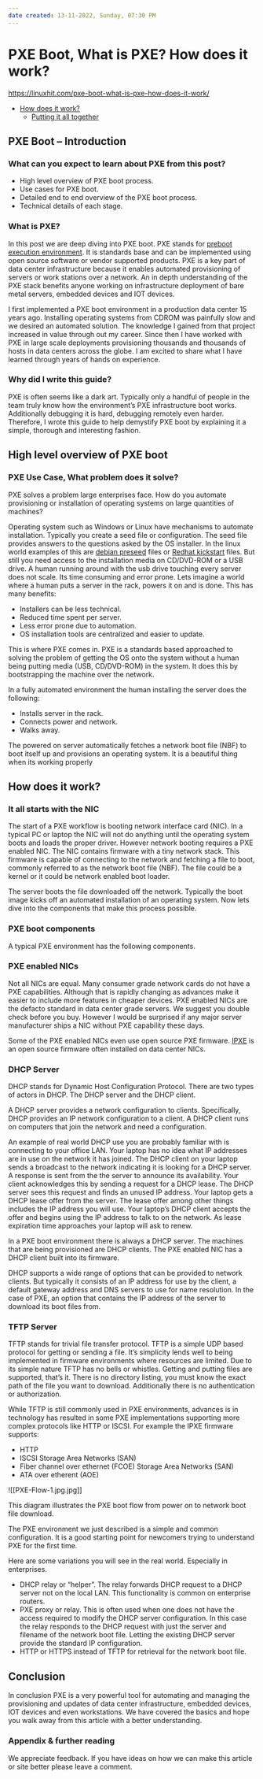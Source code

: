 ```yaml
---
date created: 13-11-2022, Sunday, 07:30 PM
---
```


# PXE Boot, What is PXE? How does it work?

<https://linuxhit.com/pxe-boot-what-is-pxe-how-does-it-work/>

* [How does it work?](https://linuxhit.com/pxe-boot-what-is-pxe-how-does-it-work/)
  * [Putting it all together](https://linuxhit.com/pxe-boot-what-is-pxe-how-does-it-work/)

## PXE Boot – Introduction

### What can you expect to learn about PXE from this post?

* High level overview of PXE boot process.
* Use cases for PXE boot.
* Detailed end to end overview of the PXE boot process.
* Technical details of each stage.

### What is PXE?

In this post we are deep diving into PXE boot. PXE stands for [preboot execution environment](https://en.wikipedia.org/wiki/Preboot_Execution_Environment). It is standards base and can be implemented using open source software or vendor supported products. PXE is a key part of data center infrastructure because it enables automated provisioning of servers or work stations over a network. An in depth understanding of the PXE stack benefits anyone working on infrastructure deployment of bare metal servers, embedded devices and IOT devices.

I first implemented a PXE boot environment in a production data center 15 years ago. Installing operating systems from CDROM was painfully slow and we desired an automated solution. The knowledge I gained from that project increased in value through out my career. Since then I have worked with PXE in large scale deployments provisioning thousands and thousands of hosts in data centers across the globe. I am excited to share what I have learned through years of hands on experience.

### Why did I write this guide?

PXE is often seems like a dark art. Typically only a handful of people in the team truly know how the environment’s PXE infrastructure boot works. Additionally debugging it is hard, debugging remotely even harder. Therefore, I wrote this guide to help demystify PXE boot by explaining it a simple, thorough and interesting fashion.

## High level overview of PXE boot

### PXE Use Case, What problem does it solve?

PXE solves a problem large enterprises face. How do you automate provisioning or installation of operating systems on large quantities of machines?

Operating system such as Windows or Linux have mechanisms to automate installation. Typically you create a seed file or configuration. The seed file provides answers to the questions asked by the OS installer. In the linux world examples of this are [debian preseed](https://wiki.debian.org/DebianInstaller/Preseed) files or [Redhat kickstart](https://en.wikipedia.org/wiki/Kickstart_(Linux)) files. But still you need access to the installation media on CD/DVD-ROM or a USB drive. A human running around with the usb drive touching every server does not scale. Its time consuming and error prone. Lets imagine a world where a human puts a server in the rack, powers it on and is done. This has many benefits:

* Installers can be less technical.
* Reduced time spent per server.
* Less error prone due to automation.
* OS installation tools are centralized and easier to update.

This is where PXE comes in. PXE is a standards based approached to solving the problem of getting the OS onto the system without a human being putting media (USB, CD/DVD-ROM) in the system. It does this by bootstrapping the machine over the network.

In a fully automated environment the human installing the server does the following:

* Installs server in the rack.
* Connects power and network.
* Walks away.

The powered on server automatically fetches a network boot file (NBF) to boot itself up and provisions an operating system. It is a beautiful thing when its working properly

## How does it work?

### It all starts with the NIC

The start of a PXE workflow is booting network interface card (NIC). In a typical PC or laptop the NIC will not do anything until the operating system boots and loads the proper driver. However network booting requires a PXE enabled NIC. The NIC contains firmware with a tiny network stack. This firmware is capable of connecting to the network and fetching a file to boot, commonly referred to as the network boot file (NBF). The file could be a kernel or it could be network enabled boot loader.

The server boots the file downloaded off the network. Typically the boot image kicks off an automated installation of an operating system. Now lets dive into the components that make this process possible.

### PXE boot components

A typical PXE environment has the following components.

### PXE enabled NICs

Not all NICs are equal. Many consumer grade network cards do not have a PXE capabilities. Although that is rapidly changing as advances make it easier to include more features in cheaper devices. PXE enabled NICs are the defacto standard in data center grade servers. We suggest you double check before you buy. However I would be surprised if any major server manufacturer ships a NIC without PXE capability these days.

Some of the PXE enabled NICs even use open source PXE firmware. [IPXE](https://ipxe.org/) is an open source firmware often installed on data center NICs.

### DHCP Server

DHCP stands for Dynamic Host Configuration Protocol. There are two types of actors in DHCP. The DHCP server and the DHCP client.

A DHCP server provides a network configuration to clients. Specifically, DHCP provides an IP network configuration to a client. A DHCP client runs on computers that join the network and need a configuration.

An example of real world DHCP use you are probably familiar with is connecting to your office LAN. Your laptop has no idea what IP addresses are in use on the network it has joined. The DHCP client on your laptop sends a broadcast to the network indicating it is looking for a DHCP server. A response is sent from the the server to announce its availability. Your client acknowledges this by sending a request for a DHCP lease. The DHCP server sees this request and finds an unused IP address. Your laptop gets a DHCP lease offer from the server. The lease offer among other things includes the IP address you will use. Your laptop’s DHCP client accepts the offer and begins using the IP address to talk to on the network. As lease expiration time approaches your laptop will ask to renew.

In a PXE boot environment there is always a DHCP server. The machines that are being provisioned are DHCP clients. The PXE enabled NIC has a DHCP client built into its firmware.

DHCP supports a wide range of options that can be provided to network clients. But typically it consists of an IP address for use by the client, a default gateway address and DNS servers to use for name resolution. In the case of PXE, an option that contains the IP address of the server to download its boot files from.

### TFTP Server

TFTP stands for trivial file transfer protocol. TFTP is a simple UDP based protocol for getting or sending a file. It’s simplicity lends well to being implemented in firmware environments where resources are limited. Due to its simple nature TFTP has no bells or whistles. Getting and putting files are supported, that’s it. There is no directory listing, you must know the exact path of the file you want to download. Additionally there is no authentication or authorization.

While TFTP is still commonly used in PXE environments, advances is in technology has resulted in some PXE implementations supporting more complex protocols like HTTP or ISCSI. For example the IPXE firmware supports:

* HTTP
* ISCSI Storage Area Networks (SAN)
* Fiber channel over ethernet (FCOE) Storage Area Networks (SAN)
* ATA over etherent (AOE)

![[PXE-Flow-1.jpg.jpg]]

This diagram illustrates the PXE boot flow from power on to network boot file download.

The PXE environment we just described is a simple and common configuration. It is a good starting point for newcomers trying to understand PXE for the first time.

Here are some variations you will see in the real world. Especially in enterprises.

* DHCP relay or “helper”. The relay forwards DHCP request to a DHCP server not on the local LAN. This functionality is common on enterprise routers.
* PXE proxy or relay. This is often used when one does not have the access required to modify the DHCP server configuration. In this case the relay responds to the DHCP request with just the server and filename of the network boot file. Letting the existing DHCP server provide the standard IP configuration.
* HTTP or HTTPS instead of TFTP for retrieval for the network boot file.

## Conclusion

In conclusion PXE is a very powerful tool for automating and managing the provisioning and updates of data center infrastructure, embedded devices, IOT devices and even workstations. We have covered the basics and hope you walk away from this article with a better understanding.

### Appendix & further reading

We appreciate feedback. If you have ideas on how we can make this article or site better please leave a comment.
